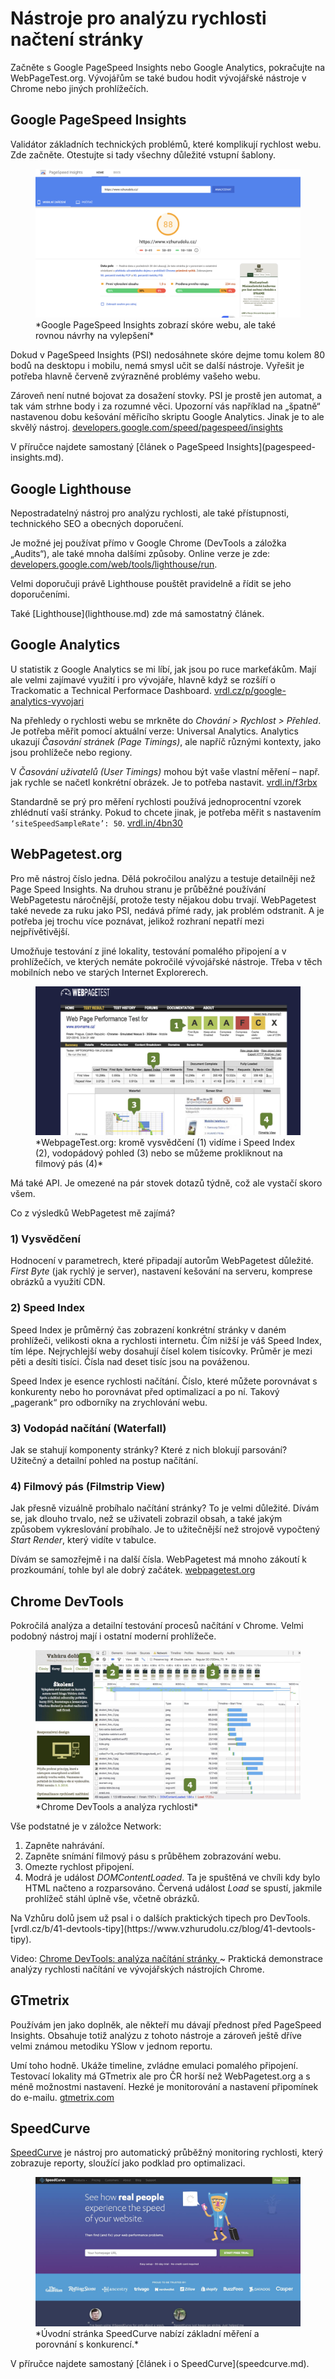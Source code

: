 # Nástroje pro analýzu rychlosti načtení stránky

Začněte s Google PageSpeed Insights nebo Google Analytics, pokračujte na WebPageTest.org. Vývojářům se také budou hodit vývojářské nástroje v Chrome nebo jiných prohlížečích.

## Google PageSpeed Insights

Validátor základních technických problémů, které komplikují rychlost webu. Zde začněte. Otestujte si tady všechny důležité vstupní šablony. 

<figure>
<img src="../dist/images/original/pagespeed-insights.png" alt="PageSpeed Insights">
<figcaption markdown="1">
*Google PageSpeed Insights zobrazí skóre webu, ale také rovnou návrhy na vylepšení*
</figcaption>
</figure>

Dokud v PageSpeed Insights (PSI) nedosáhnete skóre dejme tomu kolem 80 bodů na desktopu i mobilu, nemá smysl učit se další nástroje. Vyřešit je potřeba hlavně červeně zvýrazněné problémy vašeho webu.

<!-- AdSnippet -->

Zároveň není nutné bojovat za dosažení stovky. PSI je prostě jen automat, a tak vám strhne body i za rozumné věci. Upozorní vás například na „špatně“ nastavenou dobu kešování měřicího skriptu Google Analytics. Jinak je to ale skvělý nástroj.  [developers.google.com/speed/pagespeed/insights](https://developers.google.com/speed/pagespeed/insights/?hl=cs)

<span class="web-only" markdown="1">
V příručce najdete samostaný [článek o PageSpeed Insights](pagespeed-insights.md).
</span>

## Google Lighthouse

Nepostradatelný nástroj pro analýzu rychlosti, ale také přístupnosti, technického SEO a obecných doporučení.

Je možné jej používat přímo v Google Chrome (DevTools a záložka „Audits“), ale také mnoha dalšími způsoby. Online verze je zde: [developers.google.com/web/tools/lighthouse/run](https://developers.google.com/web/tools/lighthouse/run).

Velmi doporučuji právě Lighthouse pouštět pravidelně a řídit se jeho doporučeními.

<span class="web-only" markdown="1">
Také [Lighthouse](lighthouse.md) zde má samostatný článek.
</span>

## Google Analytics

U statistik z Google Analytics se mi líbí, jak jsou po ruce markeťákům. Mají ale velmi zajímavé využití i pro vývojáře, hlavně když se rozšíří o Trackomatic a Technical Performace Dashboard.  [vrdl.cz/p/google-analytics-vyvojari](https://www.vzhurudolu.cz/prirucka/google-analytics-vyvojari)

Na přehledy o rychlosti webu se mrkněte do *Chování > Rychlost > Přehled*. Je potřeba měřit pomocí aktuální verze: Universal Analytics. Analytics ukazují *Časování stránek (Page Timings)*, ale napříč různými kontexty, jako jsou prohlížeče nebo regiony. 

V *Časování uživatelů (User Timings)* mohou být vaše vlastní měření – např. jak rychle se načetl konkrétní obrázek. Je to potřeba nastavit. [vrdl.in/f3rbx](https://developers.google.com/analytics/devguides/collection/analyticsjs/user-timings)

<!-- AdSnippet -->

Standardně se prý pro měření rychlosti používá jednoprocentní vzorek zhlédnutí vaší stránky. Pokud to chcete jinak, je potřeba měřit s nastavením `‘siteSpeedSampleRate’: 50`. [vrdl.in/4bn30](http://www.ericmobley.net/measuring-performance-google-analytics/)


## WebPagetest.org

Pro mě nástroj číslo jedna. Dělá pokročilou analýzu a testuje detailněji než Page Speed Insights. Na druhou stranu je průběžné používání WebPagetestu náročnější, protože testy nějakou dobu trvají. WebPagetest také nevede za ruku jako PSI, nedává přímé rady, jak problém odstranit. A je potřeba jej trochu více poznávat, jelikož rozhraní nepatří mezi nejpřívětivější.

Umožňuje testování z jiné lokality, testování pomalého připojení a v prohlížečích, ve kterých nemáte pokročilé vývojářské nástroje. Třeba v těch mobilních nebo ve starých Internet Explorerech.

<figure>
<img src="../dist/images/original/webpagetest-schema.jpg" alt="WebPagetest.org stránka s výsledkem testu">
<figcaption markdown="1">    
*WebpageTest.org: kromě vysvědčení (1) vidíme i Speed Index (2), vodopádový pohled (3) nebo se můžeme prokliknout na filmový pás (4)*
</figcaption> 
</figure>

Má také API. Je omezené na pár stovek dotazů týdně, což ale vystačí skoro všem.

Co z výsledků WebPagetest mě zajímá?

### 1) Vysvědčení

Hodnocení v parametrech, které připadají autorům WebPagetest důležité. *First Byte* (jak rychlý je server), nastavení kešování na serveru, komprese obrázků a využití CDN.

### 2) Speed Index

Speed Index je průměrný čas zobrazení konkrétní stránky v daném prohlížeči, velikosti okna a rychlosti internetu. Čím nižší je váš Speed Index, tím lépe. Nejrychlejší weby dosahují čísel kolem tisícovky. Průměr je mezi pěti a desíti tisíci. Čísla nad deset tisíc jsou na pováženou.

Speed Index je esence rychlosti načítání. Číslo, které můžete porovnávat s konkurenty nebo ho porovnávat před optimalizací a po ní. Takový „pagerank“ pro odborníky na zrychlování webu.

### 3) Vodopád načítání (Waterfall)

Jak se stahují komponenty stránky? Které z nich blokují parsování? Užitečný a detailní pohled na postup načítání. 

### 4) Filmový pás (Filmstrip View)

Jak přesně vizuálně probíhalo načítání stránky? To je velmi důležité. Dívám se, jak dlouho trvalo, než se uživateli zobrazil obsah, a také jakým způsobem vykreslování probíhalo. Je to užitečnější než strojově vypočtený *Start Render*, který vidíte v tabulce.

Dívám se samozřejmě i na další čísla. WebPagetest má mnoho zákoutí k prozkoumání, tohle byl ale dobrý začátek. [webpagetest.org](http://www.webpagetest.org/)

## Chrome DevTools

Pokročilá analýza a detailní testování procesů načítání v Chrome. Velmi podobný nástroj mají i ostatní moderní prohlížeče.

<figure>
<img src="../dist/images/original/devtools-rychlost-schema.jpg" alt="DevTools">
<figcaption markdown="1">    
*Chrome DevTools a analýza rychlosti*
</figcaption> 
</figure>


Vše podstatné je v záložce Network:

1. Zapněte nahrávání.
2. Zapněte snímání filmový pásu s průběhem zobrazování webu.
3. Omezte rychlost připojení.
4. Modrá je událost *DOMContentLoaded*. Ta je spuštěná ve chvíli kdy bylo HTML načteno a rozparsováno. Červená událost *Load* se spustí, jakmile prohlížeč stáhl úplně vše, včetně obrázků. 

<div class="web-only" markdown="1">
Na Vzhůru dolů jsem už psal i o dalších praktických tipech pro DevTools. [vrdl.cz/b/41-devtools-tipy](https://www.vzhurudolu.cz/blog/41-devtools-tipy).
</div>

<p class="video">
Video: <a href="https://www.youtube.com/watch?v=ewwHYkXmPpQ">Chrome DevTools: analýza načítání stránky </a> ~ Praktická demonstrace analýzy rychlosti načítání ve vývojářských nástrojích Chrome.
</p>

## GTmetrix

Používám jen jako doplněk, ale někteří mu dávají přednost před PageSpeed Insights. Obsahuje totiž analýzu z tohoto nástroje a zároveň ještě dříve velmi známou metodiku YSlow v jednom reportu.

Umí toho hodně. Ukáže timeline, zvládne emulaci pomalého připojení. Testovací lokality má GTmetrix ale pro ČR horší než WebPagetest.org a s méně možnostmi nastavení. Hezké je monitorování a nastavení připomínek do e-mailu. [gtmetrix.com](https://gtmetrix.com/)

## SpeedCurve

[SpeedCurve](https://speedcurve.com) je nástroj pro automatický průběžný monitoring rychlosti, který zobrazuje reporty, sloužící jako podklad pro optimalizaci.

<figure>
<img src="../dist/images/original/speedcurve.jpg" alt="SpeedCurve">
<figcaption markdown="1">
*Úvodní stránka SpeedCurve nabízí základní měření a porovnání s konkurencí.*
</figcaption>
</figure>

<span class="web-only" markdown="1">
V příručce najdete samostaný [článek i o SpeedCurve](speedcurve.md).
</span>

<!-- AdSnippet -->
